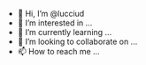- 👋 Hi, I’m @lucciud
- 👀 I’m interested in ...
- 🌱 I’m currently learning ...
- 💞️ I’m looking to collaborate on ...
- 📫 How to reach me ...

<!---
lucciud/lucciud is a ✨ special ✨ repository because its `README.md` (this file) appears on your GitHub profile.
You can click the Preview link to take a look at your changes.
--->
